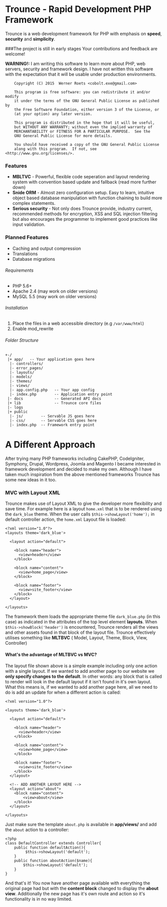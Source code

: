Trounce - Rapid Development PHP Framework 
==========

Trounce is a web development framework for PHP with emphasis on **speed**, **security** and **simplicity**.

###The project is still in early stages 
Your contributions and feedback are welcome!

**WARNING!:** I am writing this software to learn more about PHP, web servers, security and framework design. I have not written this software with the expectation that it will be usable under production environments.

```
    Copyright (C) 2015  Werner Roets <cobolt.exe@gmail.com>

    This program is free software: you can redistribute it and/or modify
    it under the terms of the GNU General Public License as published by
    the Free Software Foundation, either version 3 of the License, or
    (at your option) any later version.

    This program is distributed in the hope that it will be useful,
    but WITHOUT ANY WARRANTY; without even the implied warranty of
    MERCHANTABILITY or FITNESS FOR A PARTICULAR PURPOSE.  See the
    GNU General Public License for more details.

    You should have received a copy of the GNU General Public License
    along with this program.  If not, see <http://www.gnu.org/licenses/>.

```

### Features

- **MBLTVC** - Powerful, flexible code seperation and layout rendering system with convention based update and fallback (read more further down)
- **Snide ORM** - Almost zero configuration setup. Easy to learn, intuitive object based database manipulation with function chaining to build more complex statements.
- **Serious security** - Not only does Trounce provide, industry current, recommended methods for encryption, XSS and SQL injection filtering but also encourages the programmer to implement good practices like input validation.

### Planned Features
- Caching and output compression
- Translations
- Database migrations

###### Requirements

- PHP 5.6+
- Apache 2.4 (may work on older versions)
- MySQL 5.5 (may work on older versions)

###### Installation

1. Place the files in a web accessible directory (e.g `/var/www/html`)
2. Enable mod_rewrite

###### Folder Structure

```
+-/
 |+ app/   -- Your application goes here
  |- controllers/
  |- error_pages/  
  |- layouts/
  |- models/         
  |- themes/
  |- views/
  |- app.config.php   -- Your app config
  |- index.php        -- Application entry point
 |- docs              -- Generated API docs
 |+ lib               -- Trounce core files
 |- logs
 |+ public
  |- js/        -- Servable JS goes here
  |- css/       -- Servable CSS goes here
  |- index.php  -- Framework entry point
```

# A Different Approach

After trying many PHP frameworks including CakePHP, CodeIgniter, Symphony, Drupal, Wordpress, Joomla and Magento I became interested in framework development and decided to make my own. Although I have taken much inspiration from the above mentioned frameworks Trounce has some new ideas in it too.

### MVC with Layout XML

Trounce makes use of Layout XML to give the developer more flexibility and save time. For example here is a layout `home.xml` that is to be rendered using the `dark_blue` theme. When the user calls `$this->showLayout('home');` in default controller action, the `home.xml` Layout file is loaded:
```
<?xml version="1.0"?>
<layouts theme='dark_blue'>

  <layout action="default">

    <block name="header">
      <view>header</view>
    </block>
    
    <block name="content">
      <view>home_page</view>
    </block>
    
    <block name="footer">
      <view>site_footer</view>
    </block>
  </layout>

</layouts>
```
The framework them loads the appropriate theme file `dark_blue.php` (in this case) as indicated in the attributes of the top level element **layouts**. When `$this->showBlock('header')` is encountered, Trounce renders all the views and other assets found in that block of the layout file. Trounce effectively utilises something like **MLTBVC** ( Model, Layout, Theme, Block, View, Controller)

#### What's the advantage of MLTBVC vs MVC?

The layout file shown above is a simple example including only one action with a single layout. If we wanted to add another page to our website we **only specify changes to the default**. In other words: any block that is called to render will look in the default layout if it isn't found in it's own layout. What this means is, if we wanted to add another page here, all we need to do is add an update for when a different action is called:

```
<?xml version="1.0"?>

<layouts theme='dark_blue'>

  <layout action="default">

    <block name="header">
      <view>header</view>
    </block>
    
    <block name="content">
      <view>home_page</view>
    </block>
    
    <block name="footer">
      <view>site_footer</view>
    </block>
  </layout>

  <!-- ADD ANOTHER LAYOUT HERE -->
  <layout action="about">
    <block name="content">
        <view>about</view>
    </block>
  </layout>

</layouts>
```

Just make sure the template `about.php` is available in **app/views/** and add the `about` action to a controller:
```
<?php
class DefaultController extends Controller{
    public function defaultAction(){
         $this->showLayout('default');
    }
    public function aboutAction($name){
        $this->showLayout('default');
    }
}
```

And that's it! You now have another page available with everything the original page had but with the **content block** changed to display the **about view**. Additionally the new page has it's own route and action so it's functionality is in no way limited.
